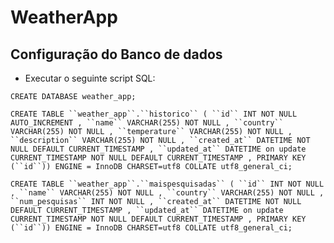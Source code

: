 # WeatherApp

## Configuração do Banco de dados

- Executar o seguinte script SQL:

` CREATE DATABASE weather_app; `

` CREATE TABLE ``weather_app``.``historico`` ( ``id`` INT NOT NULL AUTO_INCREMENT , ``name`` VARCHAR(255) NOT NULL , ``country`` VARCHAR(255) NOT NULL , ``temperature`` VARCHAR(255) NOT NULL , ``description`` VARCHAR(255) NOT NULL , ``created_at`` DATETIME NOT NULL DEFAULT CURRENT_TIMESTAMP , ``updated_at`` DATETIME on update CURRENT_TIMESTAMP NOT NULL DEFAULT CURRENT_TIMESTAMP , PRIMARY KEY (``id``)) ENGINE = InnoDB CHARSET=utf8 COLLATE utf8_general_ci; `

` CREATE TABLE ``weather_app``.``maispesquisadas`` ( ``id`` INT NOT NULL , ``name`` VARCHAR(255) NOT NULL , ``country`` VARCHAR(255) NOT NULL , ``num_pesquisas`` INT NOT NULL , ``created_at`` DATETIME NOT NULL DEFAULT CURRENT_TIMESTAMP , ``updated_at`` DATETIME on update CURRENT_TIMESTAMP NOT NULL DEFAULT CURRENT_TIMESTAMP , PRIMARY KEY (``id``)) ENGINE = InnoDB CHARSET=utf8 COLLATE utf8_general_ci;  `
